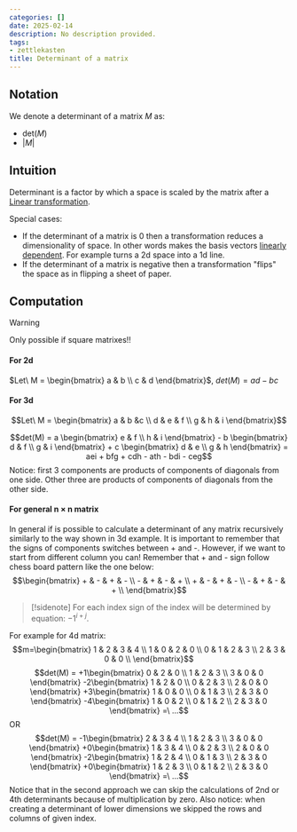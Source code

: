 ```yaml
---
categories: []
date: 2025-02-14
description: No description provided.
tags:
- zettlekasten
title: Determinant of a matrix
---
```


## Notation

We denote a determinant of a matrix $M$ as:

- det($M$) 
- $\vert M \vert$

## Intuition

Determinant is a factor by which a space is scaled by the matrix after a [Linear transformation](Linear%20transformation.md).

Special cases: 

- If the determinant of a matrix is 0 then a transformation reduces a dimensionality of space. In other words makes the basis vectors [linearly dependent](Linear%20dependence.md). For example turns a 2d space into a 1d line.
- If the determinant of a matrix is negative then a transformation "flips" the space as in flipping a sheet of paper.

## Computation

> [!Warning] 
> Only possible if square matrixes!!

#### For 2d

$Let\ M = \begin{bmatrix} a & b \\ c & d \end{bmatrix}$, $det(M) = ad-bc$ 

#### For 3d

$$Let\ M = \begin{bmatrix} a & b &c \\ d & e & f \\ g & h & i \end{bmatrix}$$

$$det(M) = 
a \begin{bmatrix} e & f \\ h & i \end{bmatrix} -
b \begin{bmatrix} d & f \\ g & i \end{bmatrix} + 
c \begin{bmatrix} d & e \\ g & h \end{bmatrix} = 
aei + bfg + cdh - ath - bdi - ceg$$
Notice: first 3 components are products of components of diagonals from one side. Other three are products of components of diagonals from the other side.

#### For general n $\times$ n matrix
In general if is possible to calculate a determinant of any matrix recursively similarly to the way shown in 3d example. It is important to remember that the signs of components switches between + and -. 
However, if we want to start from different column you can! Remember that + and - sign follow chess board pattern like the one below:
$$\begin{bmatrix} + & - & + & - \\ - & + & - & + \\ + & - & + & - \\ - & + & - & + \\ \end{bmatrix}$$
> [!sidenote]
>  For each index sign of the index will be determined by equation: $-1^{i+j}$. 

For example for 4d matrix:
$$m=\begin{bmatrix} 1 & 2 & 3 & 4 \\ 1 & 0 & 2 & 0 \\ 0 & 1 & 2 & 3 \\ 2 & 3 & 0 & 0 \\ \end{bmatrix}$$
$$det(M) = 
+1\begin{bmatrix} 0 & 2 & 0 \\ 1 & 2 & 3 \\ 3 & 0 & 0 \end{bmatrix}
-2\begin{bmatrix} 1 & 2 & 0 \\ 0 & 2 & 3 \\ 2 & 0 & 0 \end{bmatrix}
+3\begin{bmatrix} 1 & 0 & 0 \\ 0 & 1 & 3 \\ 2 & 3 & 0 \end{bmatrix}
-4\begin{bmatrix} 1 & 0 & 2 \\ 0 & 1 & 2 \\ 2 & 3 & 0 \end{bmatrix}
=\ ...$$
OR
$$det(M) = 
-1\begin{bmatrix} 2 & 3 & 4 \\ 1 & 2 & 3 \\ 3 & 0 & 0 \end{bmatrix}
+0\begin{bmatrix} 1 & 3 & 4 \\ 0 & 2 & 3 \\ 2 & 0 & 0 \end{bmatrix}
-2\begin{bmatrix} 1 & 2 & 4 \\ 0 & 1 & 3 \\ 2 & 3 & 0 \end{bmatrix}
+0\begin{bmatrix} 1 & 2 & 3 \\ 0 & 1 & 2 \\ 2 & 3 & 0 \end{bmatrix}
=\ ...$$
Notice that in the second approach we can skip the calculations of 2nd or 4th determinants because of multiplication by zero.
Also notice: when creating a determinant of lower dimensions we skipped the rows and columns of given index.